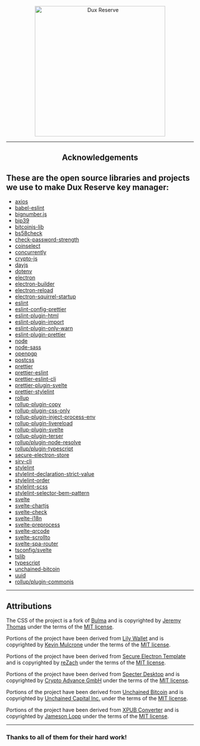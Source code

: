 <p align="center">
  <img src="public/img/logos/dux-logo-with-text.svg" width="350" title="Dux Reserve">
</p>

----

<h2 align="center">
  Acknowledgements
</h2>

## These are the open source libraries and projects we use to make Dux Reserve key manager:

- [axios](https://github.com/axios/axios)
- [babel-eslint](https://github.com/babel/babel-eslint)
- [bignumber.js](https://github.com/MikeMcl/bignumber.js)
- [bip39](https://github.com/bitcoinjs/bip39)
- [bitcoinjs-lib](https://github.com/bitcoinjs/bitcoinjs-lib)
- [bs58check](https://github.com/bitcoinjs/bs58check)
- [check-password-strength](https://github.com/deanilvincent/check-password-strength)
- [coinselect](https://github.com/bitcoinjs/coinselect)
- [concurrently](https://github.com/kimmobrunfeldt/concurrently)
- [crypto-js](https://github.com/brix/crypto-js)
- [dayjs](https://github.com/iamkun/dayjs)
- [dotenv](https://github.com/motdotla/dotenv)
- [electron](https://github.com/electron/electron)
- [electron-builder](https://github.com/electron-userland/electron-builder)
- [electron-reload](https://github.com/yan-foto/electron-reload)
- [electron-squirrel-startup](https://github.com/mongodb-js/electron-squirrel-startup)
- [eslint](https://github.com/eslint/eslint)
- [eslint-config-prettier](https://github.com/prettier/eslint-config-prettier)
- [eslint-plugin-html](https://github.com/BenoitZugmeyer/eslint-plugin-html)
- [eslint-plugin-import](https://github.com/benmosher/eslint-plugin-import)
- [eslint-plugin-only-warn](https://github.com/bfanger/eslint-plugin-only-warn)
- [eslint-plugin-prettier](https://github.com/prettier/eslint-plugin-prettier)
- [node](https://github.com/nodejs/node)
- [node-sass](https://github.com/sass/node-sass)
- [openpgp](https://github.com/openpgpjs/openpgpjs)
- [postcss](https://github.com/postcss/postcss)
- [prettier](https://github.com/prettier/prettier)
- [prettier-eslint](https://github.com/prettier/prettier-eslint)
- [prettier-eslint-cli](https://github.com/prettier/prettier-eslint-cli)
- [prettier-plugin-svelte](https://github.com/sveltejs/prettier-plugin-svelte)
- [prettier-stylelint](https://github.com/hugomrdias/prettier-stylelint)
- [rollup](https://github.com/rollup/rollup)
- [rollup-plugin-copy](https://github.com/vladshcherbin/rollup-plugin-copy)
- [rollup-plugin-css-only](https://github.com/thgh/rollup-plugin-css-only)
- [rollup-plugin-inject-process-env](https://github.com/badcafe/rollup-plugin-inject-process-env)
- [rollup-plugin-livereload](https://github.com/thgh/rollup-plugin-livereload)
- [rollup-plugin-svelte](https://github.com/sveltejs/rollup-plugin-svelte)
- [rollup-plugin-terser](https://github.com/TrySound/rollup-plugin-terser)
- [rollup/plugin-node-resolve](https://github.com/rollup/plugins/tree/master/packages/node-resolve)
- [rollup/plugin-typescript](https://github.com/rollup/plugins/tree/master/packages/typescript)
- [secure-electron-store](https://github.com/reZach/secure-electron-store)
- [sirv-cli](https://github.com/lukeed/sirv)
- [stylelint](https://stylelint.io/)
- [stylelint-declaration-strict-value](https://github.com/AndyOGo/stylelint-declaration-strict-value)
- [stylelint-order](https://github.com/hudochenkov/stylelint-order)
- [stylelint-scss](https://github.com/kristerkari/stylelint-scss)
- [stylelint-selector-bem-pattern](https://github.com/simonsmith/stylelint-selector-bem-pattern)
- [svelte](https://github.com/sveltejs/svelte)
- [svelte-chartjs](https://github.com/SauravKanchan/svelte-chartjs)
- [svelte-check](https://github.com/sveltejs/language-tools/tree/master/packages/svelte-check)
- [svelte-i18n](https://github.com/kaisermann/svelte-i18n)
- [svelte-preprocess](https://github.com/sveltejs/svelte-preprocess)
- [svelte-qrcode](https://github.com/JonasJs/svelte-qrcode)
- [svelte-scrollto](https://github.com/langbamit/svelte-scrollto)
- [svelte-spa-router](https://github.com/ItalyPaleAle/svelte-spa-router)
- [tsconfig/svelte](https://github.com/tsconfig/bases)
- [tslib](https://github.com/microsoft/tslib)
- [typescript](https://www.typescriptlang.org/)
- [unchained-bitcoin](https://github.com/unchained-capital/unchained-bitcoin)
- [uuid](https://github.com/uuidjs/uuid)
- [rollup/plugin-commonjs](https://github.com/rollup/plugins/tree/master/packages/commonjs)


---


## Attributions

The CSS of the project is a fork of [Bulma](https://github.com/jgthms/bulma) and is copyrighted by [Jeremy Thomas](https://github.com/jgthms) under the terms of the [MIT license](https://github.com/jgthms/bulma/blob/master/LICENSE).

Portions of the project have been derived from [Lily Wallet](https://github.com/Lily-Technologies/lily-wallet) and is copyrighted by [Kevin Mulcrone](https://github.com/KayBeSee) under the terms of the [MIT license](https://github.com/Lily-Technologies/lily-wallet/blob/master/LICENSE).

Portions of the project have been derived from [Secure Electron Template](https://github.com/reZach/secure-electron-template) and is copyrighted by [reZach](https://github.com/reZach) under the terms of the [MIT license](https://github.com/reZach/secure-electron-template/blob/master/LICENSE).


Portions of the project have been derived from [Specter Desktop](https://github.com/cryptoadvance/specter-desktop) and is copyrighted by [Crypto Advance GmbH](https://github.com/cryptoadvance) under the terms of the [MIT license](https://github.com/cryptoadvance/specter-desktop/blob/master/LICENSE).

Portions of the project have been derived from [Unchained Bitcoin](https://github.com/unchained-capital/unchained-bitcoin) and is copyrighted by [Unchained Capital Inc.](https://github.com/unchained-capital) under the terms of the [MIT license](https://github.com/unchained-capital/unchained-bitcoin/blob/master/LICENSE).

Portions of the project have been derived from [XPUB Converter](https://github.com/jlopp/xpub-converter) and is copyrighted by [Jameson Lopp](https://github.com/jlopp) under the terms of the [MIT license](https://github.com/jlopp/xpub-converter/blob/master/LICENSE).


---


### Thanks to all of them for their hard work!